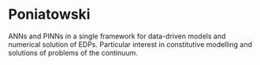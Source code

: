 # Poniatowski
 ANNs and PINNs in a single framework for data-driven models and numerical solution of EDPs. Particular interest in constitutive modelling and solutions of problems of the continuum.
